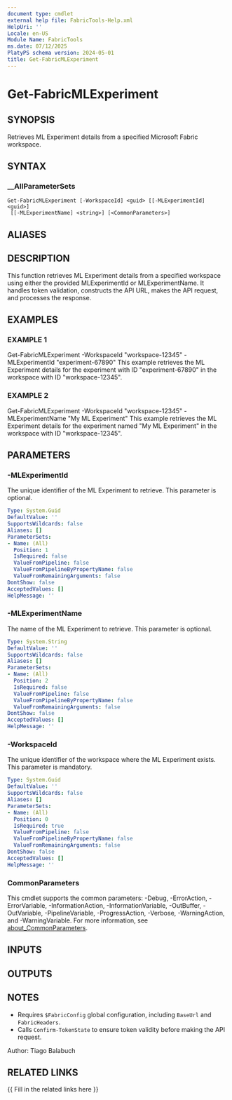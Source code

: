 ```yaml
---
document type: cmdlet
external help file: FabricTools-Help.xml
HelpUri: ''
Locale: en-US
Module Name: FabricTools
ms.date: 07/12/2025
PlatyPS schema version: 2024-05-01
title: Get-FabricMLExperiment
---
```


# Get-FabricMLExperiment

## SYNOPSIS

Retrieves ML Experiment details from a specified Microsoft Fabric workspace.

## SYNTAX

### __AllParameterSets

```
Get-FabricMLExperiment [-WorkspaceId] <guid> [[-MLExperimentId] <guid>]
 [[-MLExperimentName] <string>] [<CommonParameters>]
```

## ALIASES

## DESCRIPTION

This function retrieves ML Experiment details from a specified workspace using either the provided MLExperimentId or MLExperimentName.
It handles token validation, constructs the API URL, makes the API request, and processes the response.

## EXAMPLES

### EXAMPLE 1

Get-FabricMLExperiment -WorkspaceId "workspace-12345" -MLExperimentId "experiment-67890"
This example retrieves the ML Experiment details for the experiment with ID "experiment-67890" in the workspace with ID "workspace-12345".

### EXAMPLE 2

Get-FabricMLExperiment -WorkspaceId "workspace-12345" -MLExperimentName "My ML Experiment"
This example retrieves the ML Experiment details for the experiment named "My ML Experiment" in the workspace with ID "workspace-12345".

## PARAMETERS

### -MLExperimentId

The unique identifier of the ML Experiment to retrieve.
This parameter is optional.

```yaml
Type: System.Guid
DefaultValue: ''
SupportsWildcards: false
Aliases: []
ParameterSets:
- Name: (All)
  Position: 1
  IsRequired: false
  ValueFromPipeline: false
  ValueFromPipelineByPropertyName: false
  ValueFromRemainingArguments: false
DontShow: false
AcceptedValues: []
HelpMessage: ''
```

### -MLExperimentName

The name of the ML Experiment to retrieve.
This parameter is optional.

```yaml
Type: System.String
DefaultValue: ''
SupportsWildcards: false
Aliases: []
ParameterSets:
- Name: (All)
  Position: 2
  IsRequired: false
  ValueFromPipeline: false
  ValueFromPipelineByPropertyName: false
  ValueFromRemainingArguments: false
DontShow: false
AcceptedValues: []
HelpMessage: ''
```

### -WorkspaceId

The unique identifier of the workspace where the ML Experiment exists.
This parameter is mandatory.

```yaml
Type: System.Guid
DefaultValue: ''
SupportsWildcards: false
Aliases: []
ParameterSets:
- Name: (All)
  Position: 0
  IsRequired: true
  ValueFromPipeline: false
  ValueFromPipelineByPropertyName: false
  ValueFromRemainingArguments: false
DontShow: false
AcceptedValues: []
HelpMessage: ''
```

### CommonParameters

This cmdlet supports the common parameters: -Debug, -ErrorAction, -ErrorVariable,
-InformationAction, -InformationVariable, -OutBuffer, -OutVariable, -PipelineVariable,
-ProgressAction, -Verbose, -WarningAction, and -WarningVariable. For more information, see
[about_CommonParameters](https://go.microsoft.com/fwlink/?LinkID=113216).

## INPUTS

## OUTPUTS

## NOTES

- Requires `$FabricConfig` global configuration, including `BaseUrl` and `FabricHeaders`.
- Calls `Confirm-TokenState` to ensure token validity before making the API request.

Author: Tiago Balabuch

## RELATED LINKS

{{ Fill in the related links here }}

